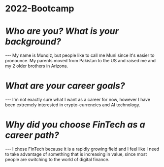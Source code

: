 # 2022-Bootcamp

# ***Who are you? What is your background?***

--- My name is Munqiz, but people like to call me Muni since it's easier to pronounce. My parents moved from Pakistan to the US and raised me and my 2 older brothers in Arizona.

# ***What are your career goals?***

--- I'm not exactly sure what I want as a career for now, however I have been extremely interested in crypto-currencies and AI technology. 

# ***Why did you choose FinTech as a career path?***

--- I chose FinTech because it is a rapidly growing field and I feel like I need to take advantage of something that is increasing in value, since most people are switching to the world of digital finance.  
